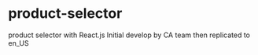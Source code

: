 # product-selector
product selector with React.js
Initial develop by CA team then replicated to en_US
